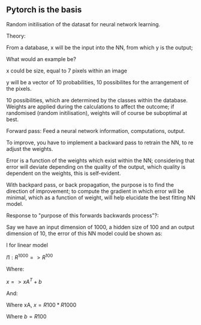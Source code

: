 ## Pytorch is the basis

Random initilisation of the datasat for neural network learning. 

Theory:

From a database, x will be the input into the NN, from which y is the output;

What would an example be?

x could be size, equal to 7 pixels within an image

y will be a vector of 10 probabilities, 10 possibilites for the arrangement of the pixels.

10 possibilities, which are determined by the classes within the database. Weights are applied during the calculations to affect the outcome; if randomised (random initilisation), weights will of course be suboptimal at best.

Forward pass: Feed a neural network information, computations, output.

To improve, you have to implement a backward pass to retrain the NN, to re adjust the weights.

Error is a function of the weights which exist within the NN; considering that error will deviate depending on the quality of the output, which quality is dependent on the weights, this is self-evident.

With backpard pass, or back propagation, the purpose is to find the direction of improvement; to compute the gradient in which error will be minimal, which as a function of weight, will help elucidate the best fitting NN model.

Response to "purpose of this forwards backwards process"?:

Say we have an input dimension of 1000, a hidden size of 100 and an output dimension of 10, the error of this NN model could be shown as:

l for linear model

$l1: R^1000 => R^100$ 

Where:

$x => xA^T + b$

And:

Where xA, $x = R100*R1000$

Where $b = R100$